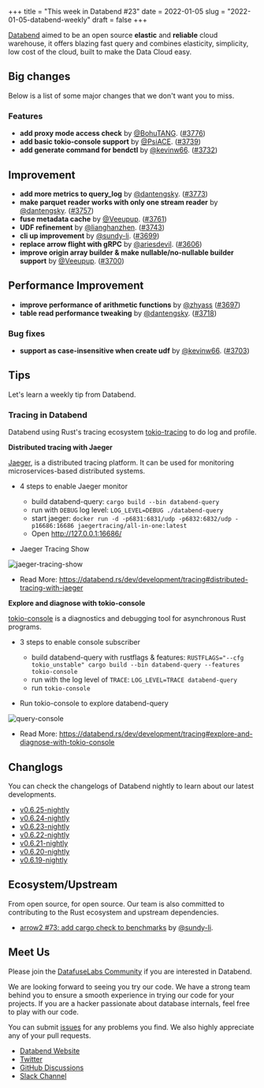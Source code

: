 +++
title = "This week in Databend #23"
date = 2022-01-05
slug = "2022-01-05-databend-weekly"
draft = false
+++

[Databend](https://github.com/datafuselabs/databend) aimed to be an open source **elastic** and **reliable** cloud warehouse, it offers blazing fast query and combines elasticity, simplicity, low cost of the cloud, built to make the Data Cloud easy.

## Big changes

Below is a list of some major changes that we don't want you to miss.

### Features

- **add proxy mode access check** by [@BohuTANG](https://github.com/BohuTANG). ([#3776](https://github.com/datafuselabs/databend/pull/3776))
- **add basic tokio-console support** by [@PsiACE](https://github.com/PsiACE). ([#3739](https://github.com/datafuselabs/databend/pull/3739))
- **add generate command for bendctl** by [@kevinw66](https://github.com/kevinw66). ([#3732](https://github.com/datafuselabs/databend/pull/3732))

## Improvement

- **add more metrics to query_log** by [@dantengsky](https://github.com/dantengsky). ([#3773](https://github.com/datafuselabs/databend/pull/3773))
- **make parquet reader works with only one stream reader** by [@dantengsky](https://github.com/dantengsky). ([#3757](https://github.com/datafuselabs/databend/pull/3757))
- **fuse metadata cache** by [@Veeupup](https://github.com/Veeupup). ([#3761](https://github.com/datafuselabs/databend/pull/3761))
- **UDF refinement** by [@lianghanzhen](https://github.com/lianghanzhen). ([#3743](https://github.com/datafuselabs/databend/pull/3743))
- **cli up improvement** by [@sundy-li](https://github.com/sundy-li/). ([#3699](https://github.com/datafuselabs/databend/pull/3699))
- **replace arrow flight with gRPC** by [@ariesdevil](https://github.com/ariesdevil/). ([#3606](https://github.com/datafuselabs/databend/pull/3606))
- **improve origin array builder & make nullable/no-nullable builder support** by [@Veeupup](https://github.com/Veeupup). ([#3700](https://github.com/datafuselabs/databend/pull/3700))

## Performance Improvement

- **improve performance of arithmetic functions** by [@zhyass](https://github.com/zhyass) ([#3697](https://github.com/datafuselabs/databend/pull/3697))
- **table read performance tweaking** by [@dantengsky](https://github.com/dantengsky). ([#3718](https://github.com/datafuselabs/databend/pull/3718))

### Bug fixes

- **support as case-insensitive when create udf** by [@kevinw66](https://github.com/kevinw66). ([#3703](https://github.com/datafuselabs/databend/pull/3703))

## Tips

Let's learn a weekly tip from Databend.

### Tracing in Databend

Databend using Rust's tracing ecosystem [tokio-tracing](https://github.com/tokio-rs/tracing) to do log and profile.

**Distributed tracing with Jaeger**

[Jaeger](https://github.com/jaegertracing/jaeger), is a distributed tracing platform. It can be used for monitoring microservices-based distributed systems.

- 4 steps to enable Jaeger monitor

  - build databend-query: `cargo build --bin databend-query`
  - run with `DEBUG` log level: `LOG_LEVEL=DEBUG ./databend-query`
  - start jaeger: `docker run -d -p6831:6831/udp -p6832:6832/udp -p16686:16686 jaegertracing/all-in-one:latest`
  - Open http://127.0.0.1:16686/

- Jaeger Tracing Show

![jaeger-tracing-show](../images/jaeger-tracing-show.png)

- Read More: https://databend.rs/dev/development/tracing#distributed-tracing-with-jaeger

**Explore and diagnose with tokio-console**

[tokio-console](https://github.com/tokio-rs/console) is a diagnostics and debugging tool for asynchronous Rust programs.

- 3 steps to enable console subscriber

  - build databend-query with rustflags & features: `RUSTFLAGS="--cfg tokio_unstable" cargo build --bin databend-query --features tokio-console`
  - run with the log level of `TRACE`: `LOG_LEVEL=TRACE databend-query`
  - run `tokio-console`

- Run tokio-console to explore databend-query

![query-console](../images/query-console.png)

- Read More: https://databend.rs/dev/development/tracing#explore-and-diagnose-with-tokio-console

## Changlogs

You can check the changelogs of Databend nightly to learn about our latest developments.

- [v0.6.25-nightly](https://github.com/datafuselabs/databend/releases/tag/v0.6.25-nightly)
- [v0.6.24-nightly](https://github.com/datafuselabs/databend/releases/tag/v0.6.24-nightly)
- [v0.6.23-nightly](https://github.com/datafuselabs/databend/releases/tag/v0.6.23-nightly)
- [v0.6.22-nightly](https://github.com/datafuselabs/databend/releases/tag/v0.6.22-nightly)
- [v0.6.21-nightly](https://github.com/datafuselabs/databend/releases/tag/v0.6.21-nightly)
- [v0.6.20-nightly](https://github.com/datafuselabs/databend/releases/tag/v0.6.20-nightly)
- [v0.6.19-nightly](https://github.com/datafuselabs/databend/releases/tag/v0.6.19-nightly)

## Ecosystem/Upstream

From open source, for open source. Our team is also committed to contributing to the Rust ecosystem and upstream dependencies.

- [arrow2 #73: add cargo check to benchmarks](https://github.com/jorgecarleitao/arrow2/pull/730) by [@sundy-li](https://github.com/sundy-li/).

## Meet Us

Please join the [DatafuseLabs Community](https://github.com/datafuselabs/) if you are interested in Databend.

We are looking forward to seeing you try our code. We have a strong team behind you to ensure a smooth experience in trying our code for your projects.
If you are a hacker passionate about database internals, feel free to play with our code.

You can submit [issues](https://github.com/datafuselabs/databend/issues) for any problems you find. We also highly appreciate any of your pull requests.

- [Databend Website](https://databend.rs)
- [Twitter](https://twitter.com/Datafuse_Labs)
- [GitHub Discussions](https://github.com/datafuselabs/databend/discussions)
- [Slack Channel](https://link.databend.rs/join-slack)
